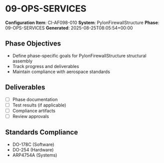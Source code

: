 # 09-OPS-SERVICES

**Configuration Item**: CI-AF098-010
**System**: PylonFirewallStructure
**Phase**: 09-OPS-SERVICES
**Generated**: 2025-08-25T08:05:54+00:00

## Phase Objectives
- Define phase-specific goals for PylonFirewallStructure structural assembly
- Track progress and deliverables
- Maintain compliance with aerospace standards

## Deliverables
- [ ] Phase documentation
- [ ] Test results (if applicable)
- [ ] Compliance artifacts
- [ ] Review approvals

## Standards Compliance
- DO-178C (Software)
- DO-254 (Hardware)
- ARP4754A (Systems)

